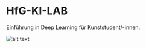 # HfG-KI-LAB

Einführung in Deep Learning für Kunststudent/-innen.

![alt text](https://github.com/jwb95/HfG-KI-LAB/blob/main/Lektion%201%20-%20StyleGAN2/media/interpolations/3_interp_met.png?raw=true)
